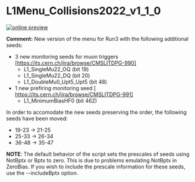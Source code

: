 # L1Menu_Collisions2022_v1_1_0

[![online preview](https://img.shields.io/badge/Online%20preview-click%20here-blue)](https://htmlpreview.github.io/?https://raw.githubusercontent.com/priyasajid/L1MenuRun3/master/development/L1Menu_Collisions2022_v1_1_0/L1Menu_Collisions2022_v1_1_0.html)

**Comment:** New version of the menu for Run3 with the following additional seeds:

- 3 new monitoring seeds for muon triggers [https://its.cern.ch/jira/browse/CMSLITDPG-990]
	- L1_SingleMu22_OQ (bit 19)
	- L1_SingleMu22_DQ (bit 20)
	- L1_DoubleMu0_Upt5_Upt5 (bit 48)
- 1 new prefiring monitoring seed [ https://its.cern.ch/jira/browse/CMSLITDPG-991]
	- L1_MinimumBiasHF0 (bit 462)

In order to accomodate the new seeds preserving the order, the following seeds have been moved:

- 19-23 -> 21-25
- 25-33 -> 26-34
- 36-48 -> 35-47


**NOTE**: The default behavior of the script sets the prescales of seeds using NotBptx or Bptx to zero. This is due to problems emulating NotBptx in ZeroBias. If you wish to include the prescale information for these seeds, use the --includeBptx option.
